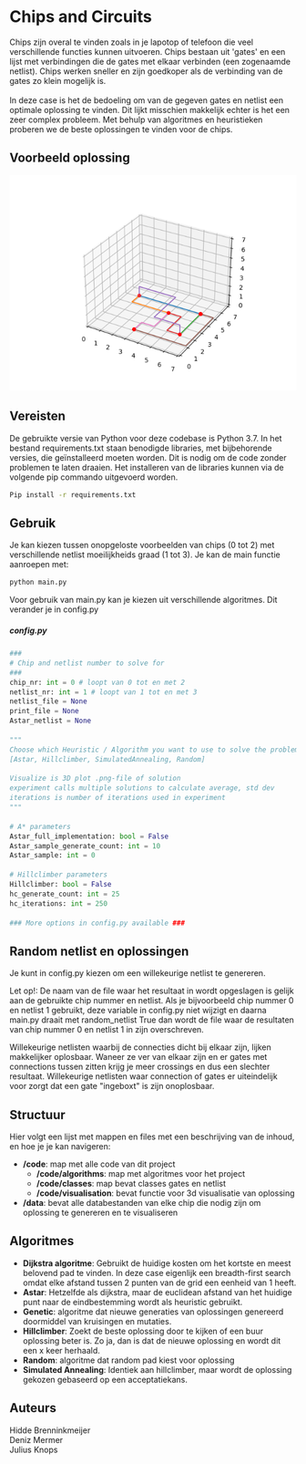 # Chips and Circuits
Chips zijn overal te vinden zoals in je lapotop of telefoon die veel verschillende functies kunnen uitvoeren. Chips bestaan uit 'gates' en een lijst met verbindingen die de gates met elkaar verbinden (een zogenaamde netlist). Chips werken sneller en zijn goedkoper als de verbinding van de gates zo klein mogelijk is.\
\
In deze case is het de bedoeling om van de gegeven gates en netlist een optimale oplossing te vinden. Dit lijkt misschien makkelijk echter is het een zeer complex probleem. Met behulp van algoritmes en heuristieken proberen we de beste oplossingen te vinden voor de chips. 
## Voorbeeld oplossing
![This is an image](/docs/Example_visualisation.png)
## Vereisten

De gebruikte versie van Python voor deze codebase is Python 3.7. In het bestand requirements.txt staan benodigde libraries, met bijbehorende versies, die geïnstalleerd moeten worden. Dit is nodig om de code zonder problemen te laten draaien. Het installeren van de libraries kunnen via de volgende pip commando uitgevoerd worden.

```bash
Pip install -r requirements.txt
```
## Gebruik 

Je kan kiezen tussen onopgeloste voorbeelden van chips (0 tot 2) met verschillende netlist moeilijkheids graad (1 tot 3). 
Je kan de main functie aanroepen met:

```bash
python main.py
```
Voor gebruik van main.py kan je kiezen uit verschillende algoritmes. Dit verander je in config.py

##### config.py
```python
###
# Chip and netlist number to solve for
###
chip_nr: int = 0 # loopt van 0 tot en met 2
netlist_nr: int = 1 # loopt van 1 tot en met 3
netlist_file = None
print_file = None
Astar_netlist = None

"""
Choose which Heuristic / Algorithm you want to use to solve the problem
[Astar, Hillclimber, SimulatedAnnealing, Random]

Visualize is 3D plot .png-file of solution
experiment calls multiple solutions to calculate average, std dev
iterations is number of iterations used in experiment
"""

# A* parameters
Astar_full_implementation: bool = False 
Astar_sample_generate_count: int = 10
Astar_sample: int = 0

# Hillclimber parameters
Hillclimber: bool = False
hc_generate_count: int = 25
hc_iterations: int = 250

### More options in config.py available ###
```
## Random netlist en oplossingen
Je kunt in config.py kiezen om een willekeurige netlist te genereren.

Let op!: De naam van de file waar het resultaat in wordt opgeslagen is gelijk
aan de gebruikte chip nummer en netlist. Als je bijvoorbeeld chip nummer 0 en 
netlist 1 gebruikt, deze variable in config.py niet wijzigt en daarna main.py
draait met random_netlist True dan wordt de file waar de resultaten van chip
nummer 0 en netlist 1 in zijn overschreven.

Willekeurige netlisten waarbij de connecties dicht bij elkaar zijn, lijken
makkelijker oplosbaar. Waneer ze ver van elkaar zijn en er gates met connections
tussen zitten krijg je meer crossings en dus een slechter resultaat.
Willekeurige netlisten waar connection of gates er uiteindelijk voor zorgt dat 
een gate "ingeboxt" is zijn onoplosbaar.     

## Structuur

Hier volgt een lijst met mappen en files met een beschrijving van de inhoud, en hoe je je kan navigeren:
- **/code**: map met alle code van dit project
    - **/code/algorithms**: map met algoritmes voor het project
    - **/code/classes**: map bevat classes gates en netlist
    - **/code/visualisation**: bevat functie voor 3d visualisatie van oplossing
- **/data**: bevat alle databestanden van elke chip die nodig zijn om oplossing te genereren en te visualiseren

## Algoritmes
-   **Dijkstra algoritme**: Gebruikt de huidige kosten om het kortste en meest belovend pad te vinden. In deze case eigenlijk een breadth-first search omdat elke afstand tussen 2 punten van de grid een eenheid van 1 heeft.
-   **Astar**: Hetzelfde als dijkstra, maar de euclidean afstand van het huidige punt naar de eindbestemming wordt als heuristic gebruikt.
-   **Genetic**: algoritme dat nieuwe generaties van oplossingen genereerd doormiddel van kruisingen en mutaties. 
-   **Hillclimber**: Zoekt de beste oplossing door te kijken of een buur oplossing beter is. Zo ja, dan is dat de nieuwe oplossing en wordt dit een x keer herhaald.
-   **Random**: algoritme dat random pad kiest voor oplossing
-   **Simulated Annealing**: Identiek aan hillclimber, maar wordt de oplossing gekozen gebaseerd op een acceptatiekans.

## Auteurs

Hidde Brenninkmeijer\
Deniz Mermer\
Julius Knops